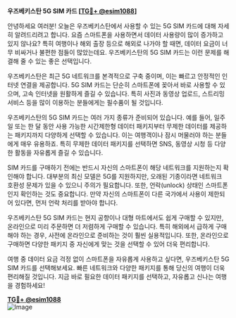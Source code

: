 **우즈베키스탄 5G SIM 카드 [[TG💪+ @esim1088](https://t.me/s/esim1088)]**

안녕하세요 여러분! 오늘은 우즈베키스탄에서 사용할 수 있는 5G SIM 카드에 대해 자세히 알려드리려고 합니다. 요즘 스마트폰을 사용하면서 데이터 사용량이 많이 증가하고 있지 않나요? 특히 여행이나 해외 출장 등으로 해외로 나가야 할 때면, 데이터 요금이 너무 비싸거나 불편한 점들이 많았는데요. 우즈베키스탄의 5G SIM 카드는 이런 문제를 해결해 줄 수 있는 좋은 선택입니다.

우즈베키스탄은 최근 5G 네트워크를 본격적으로 구축 중이며, 이는 빠르고 안정적인 인터넷 연결을 제공합니다. 5G SIM 카드는 단순히 스마트폰에 꽂아서 바로 사용할 수 있으며, 고속 인터넷을 원활하게 즐길 수 있습니다. 특히 사진과 동영상 업로드, 스트리밍 서비스 등을 많이 이용하는 분들에게는 필수품이 될 것입니다.

우즈베키스탄의 5G SIM 카드는 여러 가지 종류가 준비되어 있습니다. 예를 들어, 일주일 또는 한 달 동안 사용 가능한 시간제한형 데이터 패키지부터 무제한 데이터를 제공하는 패키지까지 다양하게 선택할 수 있습니다. 이는 여행객이나 잠시 머물러야 하는 분들에게 매우 유용하죠. 특히 무제한 데이터 패키지를 선택하면 SNS, 동영상 시청 등 다양한 활동을 자유롭게 즐길 수 있습니다.

SIM 카드를 구매하기 전에는 반드시 자신의 스마트폰이 해당 네트워크를 지원하는지 확인해야 합니다. 대부분의 최신 모델은 5G를 지원하지만, 오래된 기종이라면 네트워크 호환성 문제가 있을 수 있으니 주의가 필요합니다. 또한, 언락(unlock) 상태인 스마트폰인지 확인하는 것도 중요합니다. 만약 자신의 스마트폰이 다른 국가에서 사용이 제한되어 있다면, 먼저 언락 처리를 받아야 합니다.

우즈베키스탄 5G SIM 카드는 현지 공항이나 대형 마트에서도 쉽게 구매할 수 있지만, 온라인으로 미리 주문하면 더 저렴하게 구매할 수 있습니다. 특히 해외에서 급하게 구매해야 하는 경우, 사전에 온라인으로 준비하는 것이 훨씬 실용적입니다. 또한, 온라인으로 구매하면 다양한 패키지 중 자신에게 맞는 것을 선택할 수 있어 더욱 편리합니다.

여행 중 데이터 요금 걱정 없이 스마트폰을 자유롭게 사용하고 싶다면, 우즈베키스탄 5G SIM 카드를 선택해보세요. 빠른 네트워크와 다양한 패키지를 통해 당신의 여행이 더욱 편리해질 것입니다. 지금 바로 필요한 데이터 패키지를 선택하고, 자유롭고 신나는 여행을 경험하세요!

**[TG💪+ @esim1088](https://t.me/s/esim1088)**  
![Image](https://i.postimg.cc/Y0z9fWf4/image.png)